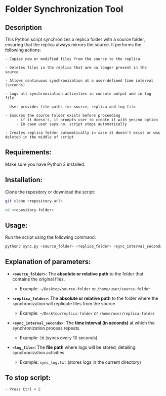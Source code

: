 # Folder Synchronization Tool

## Description

This Python script synchronizes a replica folder with a source folder, ensuring that the replica always mirrors the source. It performs the following actions:

    - Copies new or modified files from the source to the replica

    - Deletes files in the replica that are no longer present in the source

    - Allows continuous synchronization at a user-defined time interval (seconds)

    - Logs all synchronization activities in console output and in log file

    - User provides file paths for source, replica and log file

    - Ensures the source folder exists before proceeding
         - if it doesn't, it prompts user to create it with yes/no option
         - In case user says no, script stops automatically

    - Creates replica folder automatically in case it doesn't exist or was deleted in the middle of script

## Requirements:

Make sure you have Python 3 installed.

## Installation:

Clone the repository or download the script:

```bash 
git clone <repository-url>
```
```bash
cd <repository-folder>
```

## Usage:

Run the script using the following command:

```bash
python3 sync.py <source_folder> <replica_folder> <sync_interval_seconds> <log_file>
```

## Explanation of parameters:

- **`<source_folder>`**: The **absolute or relative path** to the folder that contains the original files.  
  - Example: `~/Desktop/source-folder` or `/home/user/source-folder`

- **`<replica_folder>`**: The **absolute or relative path** to the folder where the synchronization will replicate files from the source.  
  - Example: `~/Desktop/replica-folder` or `/home/user/replica-folder`

- **`<sync_interval_seconds>`**: The **time interval (in seconds)** at which the synchronization process repeats.  
  - Example: `10` (syncs every 10 seconds)

- **`<log_file>`**: The **file path** where logs will be stored, detailing synchronization activities.  
  - Example: `sync_log.txt` (stores logs in the current directory)

## To stop script:

    - Press Ctrl + C